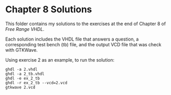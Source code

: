 # Chapter 8 Solutions
This folder contains my solutions to the exercises at the end of Chapter 8 of *Free Range VHDL*.

Each solution includes the VHDL file that answers a question, a corresponding test bench (tb) file, and the output VCD file that was check with GTKWave.

Using exercise 2 as an example, to run the solution:

```
ghdl -a 2.vhdl
ghdl -a 2_tb.vhdl
ghdl -e ex_2_tb
ghdl -r ex_2_tb --vcd=2.vcd
gtkwave 2.vcd
```
